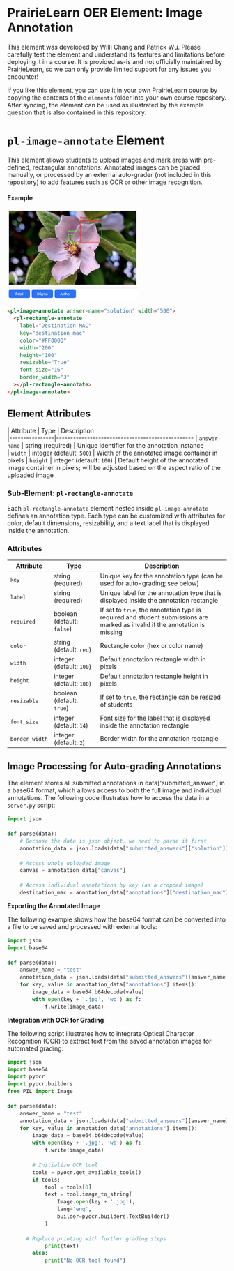 
# PrairieLearn OER Element: Image Annotation

This element was developed by Willi Chang and Patrick Wu. Please carefully test the element and understand its features and limitations before deploying it in a course. It is provided as-is and not officially maintained by PrairieLearn, so we can only provide limited support for any issues you encounter!

If you like this element, you can use it in your own PrairieLearn course by copying the contents of the `elements` folder into your own course repository. After syncing, the element can be used as illustrated by the example question that is also contained in this repository.

# `pl-image-annotate` Element

This element allows students to upload images and mark areas with pre-defined, rectangular annotations. Annotated images can be graded manually, or processed by an external auto-grader (not included in this repository) to add features such as OCR or other image recognition.

#### Example

<img src="example.png" width="300">

```html
<pl-image-annotate answer-name="solution" width="500">
  <pl-rectangle-annotate
    label="Destination MAC"
    key="destination_mac"
    color="#FF0000"
    width="200"
    height="100"
    resizable="True"
    font_size="16"
    border_width="3"
  ></pl-rectangle-annotate>
</pl-image-annotate>
```

## Element Attributes

| Attribute      | Type | Description                                  
|----------------|-------------------------------------------------
| `answer-name`  | string (required) |  Unique identifier for the annotation instance   
| `width`        | integer (default: `500`) | Width of the annotated image container in pixels
| `height`       | integer (default: `100`) | Default height of the annotated image container in pixels; will be adjusted based on the aspect ratio of the uploaded image 


### Sub-Element: `pl-rectangle-annotate`

Each `pl-rectangle-annotate` element nested inside `pl-image-annotate` defines an annotation type. Each type can be customized with attributes for color, default dimensions, resizability, and a text label that is displayed inside the annotation.

### Attributes

| Attribute       | Type | Description          
|-----------------|------|-----------------------------------------------
| `key`           | string (required) |  Unique key for the annotation type (can be used for auto-grading; see below)    
| `label`         | string (required) |  Unique label for the annotation type that is displayed inside the annotation rectangle    
| `required`      | boolean (default: `false`) | If set to `true`, the annotation type is required and student submissions are marked as invalid if the annotation is missing
| `color`         | string (default: `red`) | Rectangle color (hex or color name)         
| `width`         | integer (default: `100`) | Default annotation rectangle width in pixels                        
| `height`        | integer (default: `100`) | Default annotation rectangle height in pixels    
| `resizable`     | boolean (default: `true`) | If set to `true`, the rectangle can be resized of students       
| `font_size`     | integer (default: `14`) | Font size for the label that is displayed inside the annotation rectangle   
| `border_width`  | integer (default: `2`) | Border width for the annotation rectangle   


## Image Processing for Auto-grading Annotations

The element stores all submitted annotations in data['submitted_answer'] in a base64 format, which allows access to both the full image and individual annotations. The following code illustrates how to access the data in a `server.py` script:

```python
import json

def parse(data):
    # Because the data is json object, we need to parse it first
    annotation_data = json.loads(data["submitted_answers"]["solution"])

    # Access whole uploaded image
    canvas = annotation_data["canvas"]

    # Access individual annotations by key (as a cropped image)
    destination_mac = annotation_data["annotations"]["destination_mac"]
```

**Exporting the Annotated Image**

The following example shows how the base64 format can be converted into a file to be saved and processed with external tools:

```python
import json
import base64

def parse(data):
	answer_name = "test"
	annotation_data = json.loads(data["submitted_answers"][answer_name])
	for key, value in annotation_data["annotations"].items():
		image_data = base64.b64decode(value)
		with open(key + '.jpg', 'wb') as f:
			f.write(image_data)
```

**Integration with OCR for Grading**

The following script illustrates how to integrate Optical Character Recognition (OCR) to extract text from the saved annotation images for automated grading:

```python
import json
import base64
import pyocr
import pyocr.builders
from PIL import Image

def parse(data):
	answer_name = "test"
	annotation_data = json.loads(data["submitted_answers"][answer_name])
	for key, value in annotation_data["annotations"].items():
		image_data = base64.b64decode(value)
		with open(key + '.jpg', 'wb') as f:
			f.write(image_data)

		# Initialize OCR tool
		tools = pyocr.get_available_tools()
		if tools:
			tool = tools[0]
			text = tool.image_to_string(
				Image.open(key + '.jpg'),
				lang='eng',
				builder=pyocr.builders.TextBuilder()
			)

      # Replace printing with further grading steps
			print(text)
		else:
			print("No OCR tool found")
```